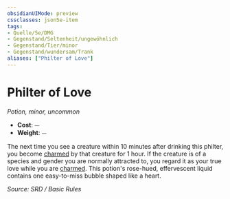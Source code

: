 ```yaml
---
obsidianUIMode: preview
cssclasses: json5e-item
tags:
- Quelle/5e/DMG
- Gegenstand/Seltenheit/ungewöhnlich
- Gegenstand/Tier/minor
- Gegenstand/wundersam/Trank
aliases: ["Philter of Love"]
---
```

# Philter of Love
*Potion, minor, uncommon*  

- **Cost**: ⏤
- **Weight**: ⏤

The next time you see a creature within 10 minutes after drinking this philter, you become [charmed](rules/conditions.md#charmed) by that creature for 1 hour. If the creature is of a species and gender you are normally attracted to, you regard it as your true love while you are [charmed](rules/conditions.md#charmed). This potion's rose-hued, effervescent liquid contains one easy-to-miss bubble shaped like a heart.

*Source: SRD / Basic Rules*